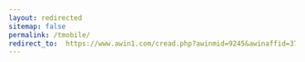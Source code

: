 ```yaml
---
layout: redirected
sitemap: false
permalink: /tmobile/
redirect_to:  https://www.awin1.com/cread.php?awinmid=9245&awinaffid=372977&clickref=4gbuitengebied&p=%5B%5Bhttps%3A%2F%2Fwww.kpnnetwerk.nl%2F%5D%5D
---
```

